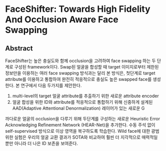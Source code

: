 # FaceShifter: Towards High Fidelity And Occlusion Aware Face Swapping

## Abstract
FaceShifter는 높은 충실도와 함께 occlusion을 고려하여 face swapping 하는 두 단계로 구성된 framework이다. Swap된 얼굴을 합성할 때 target 이미지로부터 제한된 정보만을 이용하는 여러 face swapping 방식과는 달리 
본 방식은, 첫단계로 target attribute를 이용하고 통합하여 완전히 적응적으로 충실도 높은 swapped face를 생성한다. 본 연구에서 다음 두가지를 제안한다.  
1) multi-level의 target 얼굴 attribute를 추출하기 위한 새로운 attribute encoder
2) 얼굴 합성을 위한 ID와 attribute를 적응적으로 통합하기 위해 신중하게 설계된 AAD(Adaptive Attentional Denormalization) 레이어가 있는 새로운 G  

까다로운 얼굴의 occlusion을 다루기 위해 두단계를 구성하는 새로운 Heuristic Error Acknowledging Refinement Network (HEAR-Net)을 추가한다. 수동 주석 없이 self-supervised 방식으로 이상 영역을 복구하도록 학습한다. Wild face에 대한 광범위한 실험은 우리의 얼굴 교환 결과가 SOTA와 비교하여 훨씬 더 지각적으로 매력적일 뿐만 아니라 더 나은 ID 보존을 보여준다.
